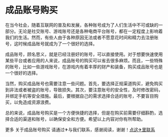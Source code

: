 # 成品账号购买

在当今社会，随着互联网的普及和发展，各种账号成为了人们生活中不可或缺的一部分。无论是社交账号、游戏账号还是各种电商平台账号，都在一定程度上影响着我们的生活。然而，有些人由于各种原因无法或者不愿意花时间和精力去注册账号，这时候成品账号就成为了一个很好的选择。

成品账号，顾名思义，就是已经注册好的账号，可以直接使用。对于想要快速使用某些平台或者应用的人来说，成品账号的购买可以省去很多麻烦。而且，一些特殊的账号，比如一些游戏账号，在游戏内有着丰厚的财产和装备，购买成品账号也是一个很好的选择。

当然，购买成品账号也需要注意一些问题。首先，要选择正规渠道购买，避免购买到非法或者被盗的账号，导致损失。其次，要注意账号的安全性，及时修改密码，并绑定手机等安全措施。最后，要根据自己的需求选择合适的账号，不要盲目购买，以免造成资源浪费。

总的来说，成品账号购买是一个方便快捷的选择，但是在购买前需要仔细斟酌，选择合适的渠道和账号，以确保安全和方便。希望以上内容对你有所帮助。

更多 关于成品账号购买 请通过✈与我们联系，感谢阅读，谢谢！[点这✈里联系](https://1.k02.cc)